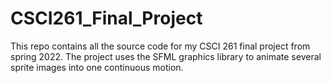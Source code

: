 # CSCI261_Final_Project
This repo contains all the source code for my CSCI 261 final project from spring 2022. The project uses the SFML graphics library to animate several sprite images into one continuous motion. 
